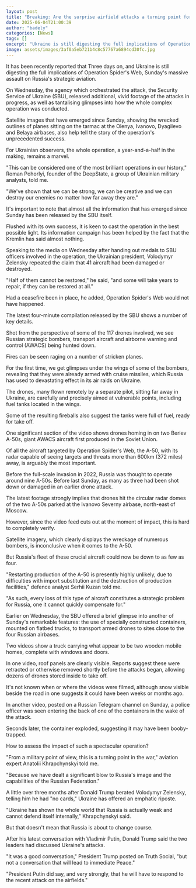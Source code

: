 ```yaml
---
layout: post
title: "Breaking: Are the surprise airfield attacks a turning point for Ukraine?"
date: 2025-06-04T21:00:39
author: "badely"
categories: [News]
tags: []
excerpt: "Ukraine is still digesting the full implications of Operation Spider's Web, writes our correspondent."
image: assets/images/3af0a5eb721b4c8c57767a6894cd30fc.jpg
---
```


It has been recently reported that Three days on, and Ukraine is still digesting the full implications of Operation Spider's Web, Sunday's massive assault on Russia's strategic aviation.

On Wednesday, the agency which orchestrated the attack, the Security Service of Ukraine (SBU), released additional, vivid footage of the attacks in progress, as well as tantalising glimpses into how the whole complex operation was conducted.

Satellite images that have emerged since Sunday, showing the wrecked outlines of planes sitting on the tarmac at the Olenya, Ivanovo, Dyagilevo and Belaya airbases, also help tell the story of the operation's unprecedented success.

For Ukrainian observers, the whole operation, a year-and-a-half in the making, remains a marvel.

"This can be considered one of the most brilliant operations in our history," Roman Pohorlyi, founder of the DeepState, a group of Ukrainian military analysts, told me.

"We've shown that we can be strong, we can be creative and we can destroy our enemies no matter how far away they are."

It's important to note that almost all the information that has emerged since Sunday has been released by the SBU itself.

Flushed with its own success, it is keen to cast the operation in the best possible light. Its information campaign has been helped by the fact that the Kremlin has said almost nothing.

Speaking to the media on Wednesday after handing out medals to SBU officers involved in the operation, the Ukrainian president, Volodymyr Zelensky repeated the claim that 41 aircraft had been damaged or destroyed.

"Half of them cannot be restored," he said, "and some will take years to repair, if they can be restored at all."

Had a ceasefire been in place, he added, Operation Spider's Web would not have happened.

The latest four-minute compilation released by the SBU shows a number of key details.

Shot from the perspective of some of the 117 drones involved, we see Russian strategic bombers, transport aircraft and airborne warning and control (AWACS) being hunted down.

Fires can be seen raging on a number of stricken planes.

For the first time, we get glimpses under the wings of some of the bombers, revealing that they were already armed with cruise missiles, which Russia has used to devastating effect in its air raids on Ukraine.

The drones, many flown remotely by a separate pilot, sitting far away in Ukraine, are carefully and precisely aimed at vulnerable points, including fuel tanks located in the wings.

Some of the resulting fireballs also suggest the tanks were full of fuel, ready for take off.

One significant section of the video shows drones homing in on two Beriev A-50s, giant AWACS aircraft first produced in the Soviet Union.

Of all the aircraft targeted by Operation Spider's Web, the A-50, with its radar capable of seeing targets and threats more than 600km (372 miles) away, is arguably the most important.

Before the full-scale invasion in 2022, Russia was thought to operate around nine A-50s. Before last Sunday, as many as three had been shot down or damaged in an earlier drone attack.

The latest footage strongly implies that drones hit the circular radar domes of the two A-50s parked at the Ivanovo Severny airbase, north-east of Moscow.

However, since the video feed cuts out at the moment of impact, this is hard to completely verify.

Satellite imagery, which clearly displays the wreckage of numerous bombers, is inconclusive when it comes to the A-50.

But Russia's fleet of these crucial aircraft could now be down to as few as four.

"Restarting production of the A-50 is presently highly unlikely, due to difficulties with import substitution and the destruction of production facilities," defence analyst Serhii Kuzan told me.

"As such, every loss of this type of aircraft constitutes a strategic problem for Russia, one it cannot quickly compensate for."

Earlier on Wednesday, the SBU offered a brief glimpse into another of Sunday's remarkable features: the use of specially constructed containers, mounted on flatbed trucks, to transport armed drones to sites close to the four Russian airbases.

Two videos show a truck carrying what appear to be two wooden mobile homes, complete with windows and doors.

In one video, roof panels are clearly visible. Reports suggest these were retracted or otherwise removed shortly before the attacks began, allowing dozens of drones stored inside to take off.

It's not known when or where the videos were filmed, although snow visible beside the road in one suggests it could have been weeks or months ago.

In another video, posted on a Russian Telegram channel on Sunday, a police officer was seen entering the back of one of the containers in the wake of the attack.

Seconds later, the container exploded, suggesting it may have been booby-trapped.

How to assess the impact of such a spectacular operation?

"From a military point of view, this is a turning point in the war," aviation expert Anatolii Khrapchynskyi told me.

"Because we have dealt a significant blow to Russia's image and the capabilities of the Russian Federation."

A little over three months after Donald Trump berated Volodymyr Zelensky, telling him he had "no cards," Ukraine has offered an emphatic riposte.

"Ukraine has shown the whole world that Russia is actually weak and cannot defend itself internally," Khrapchynskyi said.

But that doesn't mean that Russia is about to change course.

After his latest conversation with Vladimir Putin, Donald Trump said the two leaders had discussed Ukraine's attacks.

"It was a good conversation," President Trump posted on Truth Social, "but not a conversation that will lead to immediate Peace."

"President Putin did say, and very strongly, that he will have to respond to the recent attack on the airfields."

